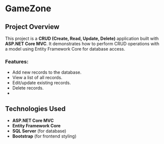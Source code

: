 # GameZone

## Project Overview
This project is a **CRUD (Create, Read, Update, Delete)** application built with **ASP.NET Core MVC**. It demonstrates how to perform CRUD operations with a model using Entity Framework Core for database access.

### Features:
- Add new records to the database.
- View a list of all records.
- Edit/update existing records.
- Delete records.
- 
## Technologies Used
- **ASP.NET Core MVC**
- **Entity Framework Core**
- **SQL Server** (for database)
- **Bootstrap** (for frontend styling)
